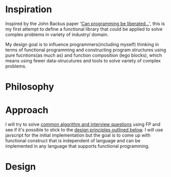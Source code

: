 # Inspiration
Inspired by the John Backus paper '[Can programming be liberated...](https://github.com/van001/lesscode/blob/master/can-programming-be-liberated.pdf)', this is my first attempt to define a functional library that could be applied to solve complex problems in variety of industry/ domain. 

My design goal is to influence programmers(including myself) thinking in terms of functional programming and constructing program structures using pure fucntions(as much as) and function composition (lego blocks), which means using fewer data-strucutures and tools to solve variety of complex problems.

# Philosophy

# Approach
I will try to solve [common algorithm and interview questions](https://github.com/van001/lesscode/tree/master/nodejs/excercise) using FP and see if it's possible to stick to the [design principles outlined below](https://github.com/van001/lesscode/blob/master/readme.md#Design). I will use javscript for the initial implementation but the goal is to come up with functional construct that is independent of language and can be implemented in any language that supports functional programming.

# Design
